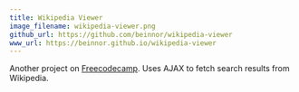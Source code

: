 ```yaml
---
title: Wikipedia Viewer
image_filename: wikipedia-viewer.png
github_url: https://github.com/beinnor/wikipedia-viewer
www_url: https://beinnor.github.io/wikipedia-viewer
---
```


Another project on [Freecodecamp](http://freecodecamp.org). Uses AJAX to fetch search results from Wikipedia.
